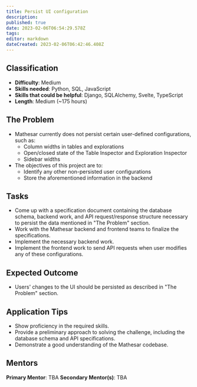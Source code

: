 ```yaml
---
title: Persist UI configuration
description: 
published: true
date: 2023-02-06T06:54:29.578Z
tags: 
editor: markdown
dateCreated: 2023-02-06T06:42:46.408Z
---
```


## Classification
- **Difficulty**: Medium
- **Skills needed**: Python, SQL, JavaScript
- **Skills that could be helpful**: Django, SQLAlchemy, Svelte, TypeScript
- **Length**: Medium (~175 hours)

## The Problem
* Mathesar currently does not persist certain user-defined configurations, such as:
  - Column widths in tables and explorations
  - Open/closed state of the Table Inspector and Exploration Inspector
  - Sidebar widths
* The objectives of this project are to:
  - Identify any other non-persisted user configurations
  - Store the aforementioned information in the backend

## Tasks
* Come up with a specification document containing the database schema, backend work, and API request/response structure necessary to persist the data mentioned in "The Problem" section.
* Work with the Mathesar backend and frontend teams to finalize the specifications.
* Implement the necessary backend work.
* Implement the frontend work to send API requests when user modifies any of these configurations.

## Expected Outcome
* Users' changes to the UI should be persisted as described in "The Problem" section.

## Application Tips
* Show proficiency in the required skills.
* Provide a preliminary approach to solving the challenge, including the database schema and API specifications.
* Demonstrate a good understanding of the Mathesar codebase.

## Mentors
**Primary Mentor**: TBA
**Secondary Mentor(s)**: TBA